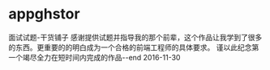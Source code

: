 # appghstor
面试试题-干货铺子
感谢提供试题并指导我的那个前辈，这个作品让我学到了很多的东西。更重要的的明白成为一个合格的前端工程师的具体要求。
          谨以此纪念第一个竭尽全力在短时间内完成的作品--end 2016-11-30
